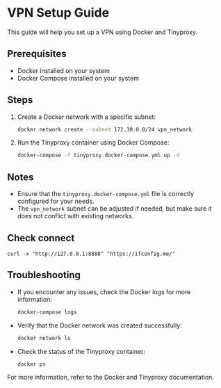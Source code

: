 # VPN Setup Guide

This guide will help you set up a VPN using Docker and Tinyproxy.

## Prerequisites

- Docker installed on your system
- Docker Compose installed on your system

## Steps

1. Create a Docker network with a specific subnet:

    ```sh
    docker network create --subnet 172.30.0.0/24 vpn_network
    ```

2. Run the Tinyproxy container using Docker Compose:

    ```sh
    docker-compose -f tinyproxy.docker-compose.yml up -d
    ```

## Notes

- Ensure that the `tinyproxy.docker-compose.yml` file is correctly configured for your needs.
- The `vpn_network` subnet can be adjusted if needed, but make sure it does not conflict with existing networks.

## Check connect
`curl -x "http://127.0.0.1:8888" "https://ifconfig.me/"`

## Troubleshooting

- If you encounter any issues, check the Docker logs for more information:

    ```sh
    docker-compose logs
    ```

- Verify that the Docker network was created successfully:

    ```sh
    docker network ls
    ```

- Check the status of the Tinyproxy container:

    ```sh
    docker ps
    ```

For more information, refer to the Docker and Tinyproxy documentation.
